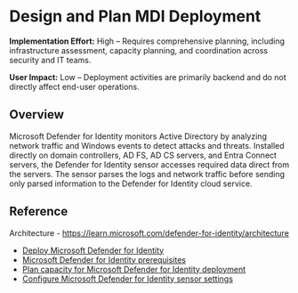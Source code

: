 #  Design and Plan MDI Deployment

**Implementation Effort:** High – Requires comprehensive planning, including infrastructure assessment, capacity planning, and coordination across security and IT teams.

**User Impact:** Low – Deployment activities are primarily backend and do not directly affect end-user operations.


## Overview
Microsoft Defender for Identity monitors Active Directory  by analyzing network traffic and Windows events to detect attacks and threats. Installed directly on domain controllers, AD FS, AD CS servers, and Entra Connect servers, the Defender for Identity sensor accesses required data direct from the servers. The sensor parses the logs and network traffic before sending only parsed information to the Defender for Identity cloud service.


## Reference
Architecture - https://learn.microsoft.com/defender-for-identity/architecture  
* [Deploy Microsoft Defender for Identity](https://learn.microsoft.com/defender-for-identity/deploy/deploy-defender-identity)  
* [Microsoft Defender for Identity prerequisites](https://learn.microsoft.com/defender-for-identity/deploy/prerequisites)
* [Plan capacity for Microsoft Defender for Identity deployment](https://learn.microsoft.com/defender-for-identity/deploy/capacity-planning)
* [Configure Microsoft Defender for Identity sensor settings](https://learn.microsoft.com/defender-for-identity/deploy/configure-sensor-settings)


